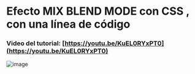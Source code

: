 # Efecto MIX BLEND MODE con CSS , con una línea de código
### Video del tutorial: [https://youtu.be/KuEL0RYxPT0](https://youtu.be/KuEL0RYxPT0)

![image](https://github.com/user-attachments/assets/6eacc596-bf6e-4f74-8d06-31ae73e648df)
